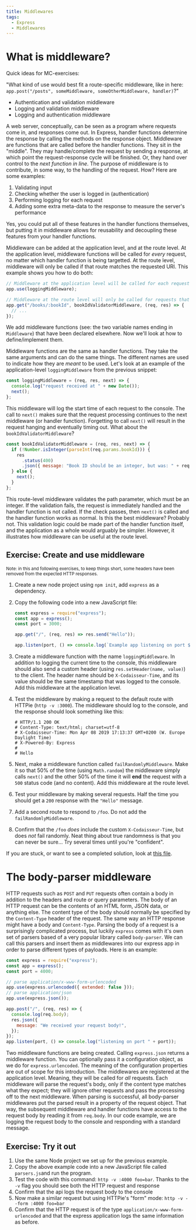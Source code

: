 ```yaml
---
title: Middlewares
tags:
  - Express
  - Middlewares
---
```


# What is middleware?

<TeacherContent>
Quick ideas for MC-exercises:

"What kind of use would best fit a route-specific middleware, like in here: `app.post("/posts", someMiddleware, someOtherMiddleware, handler)`?"

- Authentication and validation middleware
- Logging and validation middleware
- Logging and authentication middleware
</TeacherContent>

A web server, conceptually, can be seen as a program where requests come in, and responses come out. In Express, handler functions determine the response by calling the methods on the response object. Middleware are functions that are called before the handler functions. They sit in the "middle". They may handle/complete the request by sending a response, at which point the request-response cycle will be finished. Or, they hand over control to the _next function in line_. The purpose of middleware is to contribute, in some way, to the handling of the request. How? Here are some examples:

1. Validating input
1. Checking whether the user is logged in (authentication)
1. Performing logging for each request
1. Adding some extra meta-data to the response to measure the server's performance

Yes, you could put all of these features in the handler functions themselves, but putting it in middleware allows for reusability and decoupling these features from your handler functions.

Middleware can be added at the application level, and at the route level. At the application level, middleware functions will be called for _every_ request, no matter which handler function is being targetted. At the route level, middleware will only be called if that route matches the requested URI. This example shows you how to do both:

```javascript
// Middleware at the application level will be called for each request
app.use(loggingMiddleware);

// Middleware at the route level will only be called for requests that match this route
app.get("/books/:bookId", bookIdValidatorMiddleware, (req, res) => {
  // ...
});
```

We add middleware functions (see: the two variable names ending in `Middleware`) that have been declared elsewhere. Now we'll look at how to define/implement them.

Middleware functions are the same as handler functions. They take the same arguments and can do the same things. The different names are used to indicate how they are _meant_ to be used. Let's look at an example of the application-level `loggingMiddleware` from the previous snippet:

```javascript
const loggingMiddleware = (req, res, next) => {
  console.log("request received at " + new Date());
  next();
};
```

This middleware will log the start time of each request to the console. The call to `next()` makes sure that the request processing continues to the next middleware (or handler function). Forgetting to call `next()` will result in the request hanging and eventually timing out. What about the `bookIdValidatorMiddleware`?

```javascript
const bookIdValidatorMiddleware = (req, res, next) => {
  if (!Number.isInteger(parseInt(req.params.bookId))) {
    res
      .status(400)
      .json({ message: "Book ID should be an integer, but was: " + req.params.bookId });
  } else {
    next();
  }
};
```

This route-level middleware validates the path parameter, which must be an integer. If the validation fails, the request is immediately handled and the handler function is not called. If the check passes, then `next()` is called and the handler function works as normal. Is this the best middleware? Probably not. This validation logic could be made part of the handler function itself, and the application as a whole would arguably be simpler. However, it illustrates how middleware can be useful at the route level.

## Exercise: Create and use middleware

<small style="font-size: smaller">
Note: in this and following exercises, to keep things short, some headers have been removed from the expected HTTP responses.
</small>

1. Create a new node project using `npm init`, add `express` as a dependency.
1. Copy the following code into a new JavaScript file:

   ```javascript
   const express = require("express");
   const app = express();
   const port = 3000;

   app.get("/", (req, res) => res.send("Hello"));

   app.listen(port, () => console.log(`Example app listening on port ${port}!`));
   ```

1. Create a middleware function with the name `loggingMiddleware`. In addition to logging the current time to the console, this middleware should also send a custom header (using `res.setHeader(name, value)`) to the client. The header name should be `X-Codaisseur-Time`, and its value should be the same timestamp that was logged to the console. Add this middleware at the application level.
1. Test the middleware by making a request to the default route with HTTPie (`http -v :3000`). The middleware should log to the console, and the response should look something like this:
   ```shell
   # HTTP/1.1 200 OK
   # Content-Type: text/html; charset=utf-8
   # X-Codaisseur-Time: Mon Apr 08 2019 17:13:37 GMT+0200 (W. Europe Daylight Time)
   # X-Powered-By: Express
   #
   # Hello
   ```
1. Next, make a middleware function called `failRandomlyMiddleware`. Make it so that 50% of the time (using `Math.random`) the middleware simply calls `next()` and the other 50% of the time it will **end** the request with a `500` status code (and no content). Add this middleware at the route level.
1. Test your middleware by making several requests. Half the time you should get a `200` response with the `"Hello"` message.
1. Add a second route to respond to `/foo`. Do not add the `failRandomlyMiddleware`.
1. Confirm that the `/foo` _does_ include the custom `X-Codaisseur-Time`, but does _not_ fail randomly. Neat thing about true randomness is that you can never be sure... Try several times until you're "confident".

If you are stuck, or want to see a completed solution, look at [this file](https://github.com/Codaisseur/course-content-exercises/blob/master/week-5/advanced-express-apis/middlewares.js).

# The body-parser middleware

HTTP requests such as `POST` and `PUT` requests often contain a body in addition to the headers and route or query parameters. The body of an HTTP request can be the contents of an HTML form, JSON data, or anything else. The content type of the body should normally be specified by the `Content-Type` header of the request. The same way an HTTP response might have a body and `Content-Type`. Parsing the body of a request is a surprisingly complicated process, but luckily `express` comes with it's own set of parsers based of a very popular library called `body-parser`. We can call this parsers and insert them as middlewares into our express app in order to parse different types of payloads. Here is an example:

```javascript
const express = require("express");
const app = express();
const port = 4000;

// parse application/x-www-form-urlencoded
app.use(express.urlencoded({ extended: false }));
// parse application/json
app.use(express.json());

app.post("/", (req, res) => {
  console.log(req.body);
  res.json({
    message: "We received your request body!",
  });
});
app.listen(port, () => console.log("listening on port " + port));
```

Two middleware functions are being created. Calling `express.json` returns a middleware function. You can optionally pass it a configuration object, as we do for `express.urlencoded`. The meaning of the configuration properties are out of scope for this introduction. The middlewares are registered at the application level. Meaning, they will be called for _all_ requests. Each middleware will parse the request's body, only if the content type matches what they expect; they will ignore other requests and pass the processing off to the next middleware. When parsing is successful, all body-parser middlewares put the parsed result in a property of the request object. That way, the subsequent middleware and handler functions have access to the request body by reading it from `req.body`. In our code example, we are logging the request body to the console and responding with a standard message.

## Exercise: Try it out

1. Use the same Node project we set up for the previous example.
1. Copy the above example code into a new JavaScript file called `parsers.js`and run the program.
1. Test the code with this command: `http -v :4000 foo=bar`.
   Thanks to the `-v` flag you should see both the HTTP request and response
1. Confirm that the api logs the request body to the console
1. Now make a similar request but using HTTPie's "form" mode: `http -v --form :4000 foo=bar`
1. Confirm that the HTTP request is of the type `application/x-www-form-urlencoded` and that the express application logs the same information as before.
